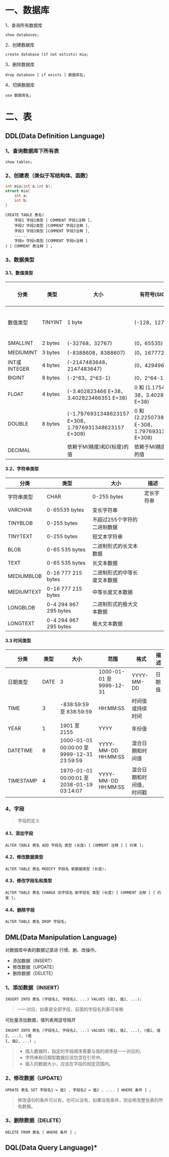 # 一、数据库

1、查询所有数据库

```
show databases;
```

2、创建数据库

```
create database (if not extists) mia;
```

3、删除数据库

```
drop database [ if exists ] 数据库名;
```

4、切换数据库

```
use 数据库名;
```

# 二、表

## **DDL(Data Definition Language)**

### 1、查询数据库下所有表

```
show tables;
```

### 2、创建表（类似于写结构体、函数）

```c
int mia(int a,int b);
struct mia{
	int a;
	int b;
}
```

```mysql
CREATE TABLE 表名(
	字段1 字段1类型 [ COMMENT 字段1注释 ],
    字段2 字段2类型 [COMMENT 字段2注释 ],
    字段3 字段3类型 [COMMENT 字段3注释 ],
    ......
    字段n 字段n类型 [COMMENT 字段n注释 ]
) [ COMMENT 表注释 ] ;
```

### 3、数据类型

#### 3.1、数值类型

| 分类         | 类型     | 大小                                                  | 有符号(SIGNED)范围                                         | 无符号(UNSIGNED)范围 | 描述     |
| ------------ | -------- | ----------------------------------------------------- | ---------------------------------------------------------- | -------------------- | -------- |
| 数值类型     | TINYINT  | 1  byte                                               | (-128，127)                                                | (0，255)             | 小整数值 |
| SMALLINT     | 2  bytes | (-32768，32767)                                       | (0，65535)                                                 | 大整数值             |          |
| MEDIUMINT    | 3  bytes | (-8388608，8388607)                                   | (0，16777215)                                              | 大整数值             |          |
| INT或INTEGER | 4  bytes | (-2147483648，2147483647)                             | (0，4294967295)                                            | 大整数值             |          |
| BIGINT       | 8  bytes | (-2^63，2^63-1)                                       | (0，2^64-1)                                                | 极大整数值           |          |
| FLOAT        | 4  bytes | (-3.402823466 E+38，3.402823466351 E+38)              | 0 和 (1.175494351  E-38，3.402823466 E+38)                 | 单精度浮点数值       |          |
| DOUBLE       | 8  bytes | (-1.7976931348623157 E+308，1.7976931348623157 E+308) | 0 和  (2.2250738585072014 E-308，1.7976931348623157 E+308) | 双精度浮点数值       |          |
| DECIMAL      |          | 依赖于M(精度)和D(标度)的值                            | 依赖于M(精度)和D(标度)的值                                 | 小数值(精确定点数)   |          |

#### 3.2、字符串类型

| 分类       | 类型                  | 大小                         | 描述       |
| ---------- | --------------------- | ---------------------------- | ---------- |
| 字符串类型 | CHAR                  | 0-255 bytes                  | 定长字符串 |
| VARCHAR    | 0-65535 bytes         | 变长字符串                   |            |
| TINYBLOB   | 0-255 bytes           | 不超过255个字符的二进制数据  |            |
| TINYTEXT   | 0-255 bytes           | 短文本字符串                 |            |
| BLOB       | 0-65 535 bytes        | 二进制形式的长文本数据       |            |
| TEXT       | 0-65 535 bytes        | 长文本数据                   |            |
| MEDIUMBLOB | 0-16 777 215 bytes    | 二进制形式的中等长度文本数据 |            |
| MEDIUMTEXT | 0-16 777 215 bytes    | 中等长度文本数据             |            |
| LONGBLOB   | 0-4 294 967 295 bytes | 二进制形式的极大文本数据     |            |
| LONGTEXT   | 0-4 294 967 295 bytes | 极大文本数据                 |            |

#### 3.3 时间类型

| 分类      | 类型 | 大小                                       | 范围                      | 格式                     | 描述   |
| --------- | ---- | ------------------------------------------ | ------------------------- | ------------------------ | ------ |
| 日期类型  | DATE | 3                                          | 1000-01-01 至  9999-12-31 | YYYY-MM-DD               | 日期值 |
| TIME      | 3    | -838:59:59 至  838:59:59                   | HH:MM:SS                  | 时间值或持续时间         |        |
| YEAR      | 1    | 1901 至 2155                               | YYYY                      | 年份值                   |        |
| DATETIME  | 8    | 1000-01-01 00:00:00 至 9999-12-31 23:59:59 | YYYY-MM-DD HH:MM:SS       | 混合日期和时间值         |        |
| TIMESTAMP | 4    | 1970-01-01 00:00:01 至 2038-01-19 03:14:07 | YYYY-MM-DD HH:MM:SS       | 混合日期和时间值，时间戳 |        |

### 4、字段

> 字段的定义

#### 4.1、添加字段

```
ALTER TABLE 表名 ADD 字段名 类型 (长度) [ COMMENT 注释 ] [ 约束 ];
```

#### 4.2、修改数据类型

```
ALTER TABLE 表名 MODIFY 字段名 新数据类型 (长度);
```

#### 4.3、修改字段名和类型

```
ALTER TABLE 表名 CHANGE 旧字段名 新字段名 类型 (长度) [ COMMENT 注释 ] [ 约束 ];
```

#### 4.4、删除字段

```
ALTER TABLE 表名 DROP 字段名;
```

## **DML(Data Manipulation Language)**

对数据库中表的数据记录进 行增、删、改操作。 

* 添加数据（INSERT） 
* 修改数据（UPDATE） 
* 删除数据（DELETE）

### 1、添加数据（INSERT）

```
INSERT INTO 表名 (字段名1, 字段名2, ...) VALUES (值1, 值2, ...);
```

> 一一对应，如果是全部字段，前面的字段名列表可省略

可批量添加数据，值列表用逗号隔开

```
INSERT INTO 表名 (字段名1, 字段名2, ...) VALUES (值1, 值2, ...), (值1, 值2, ...), (值
1, 值2, ...) ;
```

> * 插入数据时，指定的字段顺序需要与值的顺序是一一对应的。
> * 字符串和日期型数据应该包含在引号中。
> * 插入的数据大小，应该在字段的规定范围内。

### 2、修改数据（UPDATE）

```
UPDATE 表名 SET 字段名1 = 值1 , 字段名2 = 值2 , .... [ WHERE 条件 ] ;
```

> 修改语句的条件可以有，也可以没有，如果没有条件，则会修改整张表的所有数据。

### 3、删除数据（DELETE）

```
DELETE FROM 表名 [ WHERE 条件 ] ;
```

## DQL(Data Query Language)*